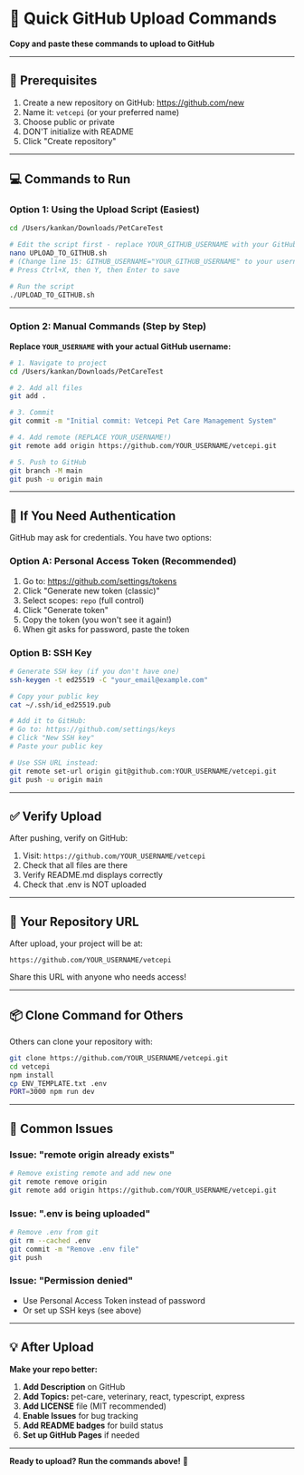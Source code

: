 # 📝 Quick GitHub Upload Commands

**Copy and paste these commands to upload to GitHub**

---

## 🎯 Prerequisites

1. Create a new repository on GitHub: https://github.com/new
2. Name it: `vetcepi` (or your preferred name)
3. Choose public or private
4. DON'T initialize with README
5. Click "Create repository"

---

## 💻 Commands to Run

### **Option 1: Using the Upload Script (Easiest)**

```bash
cd /Users/kankan/Downloads/PetCareTest

# Edit the script first - replace YOUR_GITHUB_USERNAME with your GitHub username
nano UPLOAD_TO_GITHUB.sh
# (Change line 15: GITHUB_USERNAME="YOUR_GITHUB_USERNAME" to your username)
# Press Ctrl+X, then Y, then Enter to save

# Run the script
./UPLOAD_TO_GITHUB.sh
```

---

### **Option 2: Manual Commands (Step by Step)**

**Replace `YOUR_USERNAME` with your actual GitHub username:**

```bash
# 1. Navigate to project
cd /Users/kankan/Downloads/PetCareTest

# 2. Add all files
git add .

# 3. Commit
git commit -m "Initial commit: Vetcepi Pet Care Management System"

# 4. Add remote (REPLACE YOUR_USERNAME!)
git remote add origin https://github.com/YOUR_USERNAME/vetcepi.git

# 5. Push to GitHub
git branch -M main
git push -u origin main
```

---

## 🔐 If You Need Authentication

GitHub may ask for credentials. You have two options:

### **Option A: Personal Access Token (Recommended)**

1. Go to: https://github.com/settings/tokens
2. Click "Generate new token (classic)"
3. Select scopes: `repo` (full control)
4. Click "Generate token"
5. Copy the token (you won't see it again!)
6. When git asks for password, paste the token

### **Option B: SSH Key**

```bash
# Generate SSH key (if you don't have one)
ssh-keygen -t ed25519 -C "your_email@example.com"

# Copy your public key
cat ~/.ssh/id_ed25519.pub

# Add it to GitHub:
# Go to: https://github.com/settings/keys
# Click "New SSH key"
# Paste your public key

# Use SSH URL instead:
git remote set-url origin git@github.com:YOUR_USERNAME/vetcepi.git
git push -u origin main
```

---

## ✅ Verify Upload

After pushing, verify on GitHub:

1. Visit: `https://github.com/YOUR_USERNAME/vetcepi`
2. Check that all files are there
3. Verify README.md displays correctly
4. Check that .env is NOT uploaded

---

## 🎯 Your Repository URL

After upload, your project will be at:
```
https://github.com/YOUR_USERNAME/vetcepi
```

Share this URL with anyone who needs access!

---

## 📦 Clone Command for Others

Others can clone your repository with:
```bash
git clone https://github.com/YOUR_USERNAME/vetcepi.git
cd vetcepi
npm install
cp ENV_TEMPLATE.txt .env
PORT=3000 npm run dev
```

---

## 🚨 Common Issues

### **Issue: "remote origin already exists"**
```bash
# Remove existing remote and add new one
git remote remove origin
git remote add origin https://github.com/YOUR_USERNAME/vetcepi.git
```

### **Issue: ".env is being uploaded"**
```bash
# Remove .env from git
git rm --cached .env
git commit -m "Remove .env file"
git push
```

### **Issue: "Permission denied"**
- Use Personal Access Token instead of password
- Or set up SSH keys (see above)

---

## 💡 After Upload

**Make your repo better:**

1. **Add Description** on GitHub
2. **Add Topics:** pet-care, veterinary, react, typescript, express
3. **Add LICENSE** file (MIT recommended)
4. **Enable Issues** for bug tracking
5. **Add README badges** for build status
6. **Set up GitHub Pages** if needed

---

**Ready to upload? Run the commands above!** 🚀
